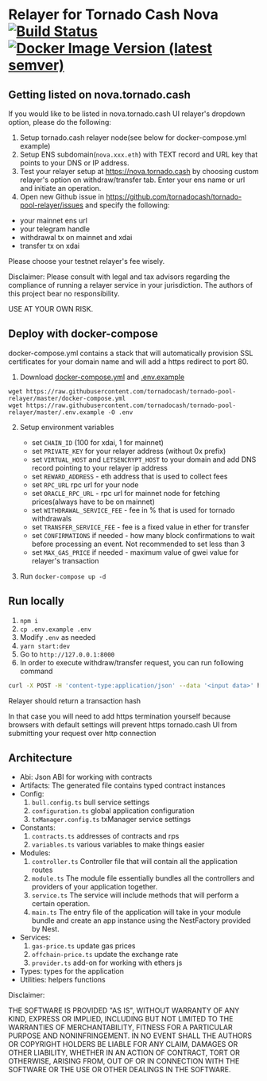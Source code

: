 # Relayer for Tornado Cash Nova [![Build Status](https://github.com/tornadocash/tornado-pool-relayer/workflows/build/badge.svg)](https://github.com/tornadocash/tornado-pool-relayer/actions) [![Docker Image Version (latest semver)](https://img.shields.io/docker/v/tornadocash/nova-relayer?logo=docker&logoColor=%23FFFFFF&sort=semver)](https://hub.docker.com/repository/docker/tornadocash/nova-relayer)

## Getting listed on nova.tornado.cash

If you would like to be listed in nova.tornado.cash UI relayer's dropdown option, please do the following:

1. Setup tornado.cash relayer node(see below for docker-compose.yml example)
2. Setup ENS subdomain(`nova.xxx.eth`) with TEXT record and URL key that points to your DNS or IP address.
3. Test your relayer setup at https://nova.tornado.cash by choosing custom relayer's option on withdraw/transfer tab. Enter your ens name or url and initiate an operation.
4. Open new Github issue in https://github.com/tornadocash/tornado-pool-relayer/issues and specify the following:

- your mainnet ens url
- your telegram handle
- withdrawal tx on mainnet and xdai
- transfer tx on xdai

Please choose your testnet relayer's fee wisely.

Disclaimer: Please consult with legal and tax advisors regarding the compliance of running a relayer service in your jurisdiction. The authors of this project bear no responsibility.

USE AT YOUR OWN RISK.

## Deploy with docker-compose

docker-compose.yml contains a stack that will automatically provision SSL certificates for your domain name and will add a https redirect to port 80.

1. Download [docker-compose.yml](/docker-compose.yml) and [.env.example](/.env.example)

```
wget https://raw.githubusercontent.com/tornadocash/tornado-pool-relayer/master/docker-compose.yml
wget https://raw.githubusercontent.com/tornadocash/tornado-pool-relayer/master/.env.example -O .env
```

2. Setup environment variables

   - set `CHAIN_ID` (100 for xdai, 1 for mainnet)
   - set `PRIVATE_KEY` for your relayer address (without 0x prefix)
   - set `VIRTUAL_HOST` and `LETSENCRYPT_HOST` to your domain and add DNS record pointing to your relayer ip address
   - set `REWARD_ADDRESS` - eth address that is used to collect fees
   - set `RPC_URL` rpc url for your node
   - set `ORACLE_RPC_URL` - rpc url for mainnet node for fetching prices(always have to be on mainnet)
   - set `WITHDRAWAL_SERVICE_FEE` - fee in % that is used for tornado withdrawals
   - set `TRANSFER_SERVICE_FEE` - fee is a fixed value in ether for transfer
   - set `CONFIRMATIONS` if needed - how many block confirmations to wait before processing an event. Not recommended to set less than 3
   - set `MAX_GAS_PRICE` if needed - maximum value of gwei value for relayer's transaction

3. Run `docker-compose up -d`

## Run locally

1. `npm i`
2. `cp .env.example .env`
3. Modify `.env` as needed
4. `yarn start:dev`
5. Go to `http://127.0.0.1:8000`
6. In order to execute withdraw/transfer request, you can run following command

```bash
curl -X POST -H 'content-type:application/json' --data '<input data>' http://127.0.0.1:8000/transaction
```

Relayer should return a transaction hash

In that case you will need to add https termination yourself because browsers with default settings will prevent https
tornado.cash UI from submitting your request over http connection

## Architecture

- Abi: Json ABI for working with contracts
- Artifacts: The generated file contains typed contract instances
- Config:
  1. `bull.config.ts` bull service settings
  2. `configuration.ts` global application configuration
  3. `txManager.config.ts` txManager service settings
- Constants:
  1. `contracts.ts` addresses of contracts and rps
  2. `variables.ts` various variables to make things easier
- Modules:
  1. `controller.ts` Controller file that will contain all the application routes
  2. `module.ts` The module file essentially bundles all the controllers and providers of your application together.
  3. `service.ts` The service will include methods that will perform a certain operation.
  4. `main.ts` The entry file of the application will take in your module bundle and create an app instance using the NestFactory provided by Nest.
- Services:
  1. `gas-price.ts` update gas prices
  2. `offchain-price.ts` update the exchange rate
  3. `provider.ts` add-on for working with ethers js
- Types: types for the application
- Utilities: helpers functions

Disclaimer:

THE SOFTWARE IS PROVIDED "AS IS", WITHOUT WARRANTY OF ANY KIND, EXPRESS OR IMPLIED, INCLUDING BUT NOT LIMITED TO THE WARRANTIES OF MERCHANTABILITY, FITNESS FOR A PARTICULAR PURPOSE AND NONINFRINGEMENT. IN NO EVENT SHALL THE AUTHORS OR COPYRIGHT HOLDERS BE LIABLE FOR ANY CLAIM, DAMAGES OR OTHER LIABILITY, WHETHER IN AN ACTION OF CONTRACT, TORT OR OTHERWISE, ARISING FROM, OUT OF OR IN CONNECTION WITH THE SOFTWARE OR THE USE OR OTHER DEALINGS IN THE SOFTWARE.
